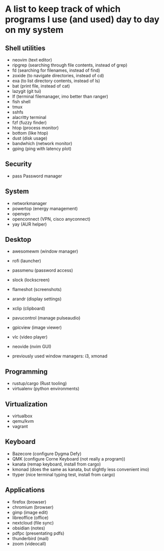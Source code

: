# A list to keep track of which programs I use (and used) day to day on my system

## Shell utilities
* neovim (text editor)
* ripgrep (searching through file contents, instead of grep)
* fd (searching for filenames, instead of find)
* zoxide (to navigate directories, instead of cd)
* exa (to list directory contents, instead of ls)
* bat (print file, instead of cat)
* lazygit (git tui)
* lf (terminal filemanager, imo better than ranger)
* fish shell
* tmux
* sshfs
* alacritty terminal
* fzf (fuzzy finder)
* htop (process monitor)
* bottom (like htop)
* dust (disk usage)
* bandwhich (network monitor)
* gping (ping with latency plot)

## Security
* pass Password manager

## System
* networkmanager
* powertop (energy management)
* openvpn
* openconnect (VPN, cisco anyconnect)
* yay (AUR helper)

## Desktop
* awesomewm (window manager)
* rofi (launcher)
* passmenu (password access)
* slock (lockscreen)
* flameshot (screenshots)
* arandr (display settings)
* xclip (clipboard)
* pavucontrol (manage pulseaudio)
* gpicview (image viewer)
* vlc (video player)
* neovide (nvim GUI)

* previously used window managers: i3, xmonad

## Programming
* rustup/cargo (Rust tooling)
* virtualenv (python environments)

## Virtualization
* virtualbox
* qemu/kvm
* vagrant

## Keyboard
* Bazecore (configure Dygma Defy)
* QMK (configure Corne Keyboard (not really a program))
* kanata (remap keyboard, install from cargo)
* kmonad (does the same as kanata, but slightly less convenient imo)
* ttyper (nice terminal typing test, install from cargo)

## Applications
* firefox (browser)
* chromium (browser)
* gimp (image edit)
* libreoffice (office)
* nextcloud (file sync)
* obsidian (notes)
* pdfpc (presentating pdfs)
* thunderbird (mail)
* zoom (videocall)
